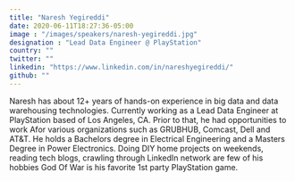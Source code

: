 ```yaml
---
title: "Naresh Yegireddi"
date: 2020-06-11T18:27:36-05:00
image : "/images/speakers/naresh-yegireddi.jpg"
designation : "Lead Data Engineer @ PlayStation"
country: ""
twitter: ""
linkedin: "https://www.linkedin.com/in/nareshyegireddi/"
github: ""
---
```


Naresh has about 12+ years of hands-on experience in big data and data warehousing technologies. Currently working as a Lead Data Engineer at PlayStation based of Los Angeles, CA. Prior to that, he had opportunities to work Afor various organizations such as GRUBHUB, Comcast, Dell and AT&T.
He holds a Bachelors degree in Electrical Engineering and a Masters Degree in Power Electronics. 
Doing DIY home projects on weekends, reading tech blogs, crawling through LinkedIn network are few of his hobbies
God Of War is his favorite 1st party PlayStation game.